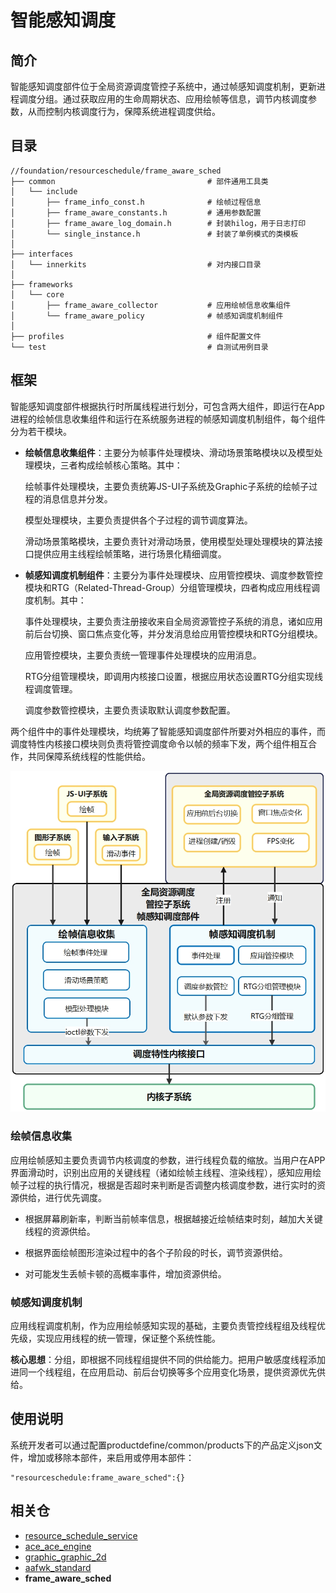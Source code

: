 # 智能感知调度



## 简介<a name="section_introduction"></a>

智能感知调度部件位于全局资源调度管控子系统中，通过帧感知调度机制，更新进程调度分组。通过获取应用的生命周期状态、应用绘帧等信息，调节内核调度参数，从而控制内核调度行为，保障系统进程调度供给。



## 目录<a name="section_catalogue"></a>

```
//foundation/resourceschedule/frame_aware_sched
├── common           						# 部件通用工具类
│   └── include
│       ├── frame_info_const.h				# 绘帧过程信息
│       ├── frame_aware_constants.h	        # 通用参数配置
│       ├── frame_aware_log_domain.h	    # 封装hilog，用于日志打印
│       └── single_instance.h				# 封装了单例模式的类模板
│
├── interfaces
│   └── innerkits    						# 对内接口目录
│
├── frameworks                              
│   └── core
│	    ├── frame_aware_collector           # 应用绘帧信息收集组件
│       └── frame_aware_policy              # 帧感知调度机制组件
│		
├── profiles       						    # 组件配置文件
└── test 									# 自测试用例目录
```


## 框架<a name="section_frameworks"></a>

智能感知调度部件根据执行时所属线程进行划分，可包含两大组件，即运行在App进程的绘帧信息收集组件和运行在系统服务进程的帧感知调度机制组件，每个组件分为若干模块。

- **绘帧信息收集组件**：主要分为帧事件处理模块、滑动场景策略模块以及模型处理模块，三者构成绘帧核心策略。其中：

  绘帧事件处理模块，主要负责统筹JS-UI子系统及Graphic子系统的绘帧子过程的消息信息并分发。

  模型处理模块，主要负责提供各个子过程的调节调度算法。

  滑动场景策略模块，主要负责针对滑动场景，使用模型处理处理模块的算法接口提供应用主线程绘帧策略，进行场景化精细调度。

- **帧感知调度机制组件**：主要分为事件处理模块、应用管控模块、调度参数管控模块和RTG（Related-Thread-Group）分组管理模块，四者构成应用线程调度机制。其中：
  
  事件处理模块，主要负责注册接收来自全局资源管控子系统的消息，诸如应用前后台切换、窗口焦点变化等，并分发消息给应用管控模块和RTG分组模块。
  
  应用管控模块，主要负责统一管理事件处理模块的应用消息。
  
  RTG分组管理模块，即调用内核接口设置，根据应用状态设置RTG分组实现线程调度管理。
  
  调度参数管控模块，主要负责读取默认调度参数配置。

两个组件中的事件处理模块，均统筹了智能感知调度部件所要对外相应的事件，而调度特性内核接口模块则负责将管控调度命令以帧的频率下发，两个组件相互合作，共同保障系统线程的性能供给。

![](figures/zh-cn_image_fwk.png)



### 绘帧信息收集<a name="section_strategy"></a>

应用绘帧感知主要负责调节内核调度的参数，进行线程负载的缩放。当用户在APP界面滑动时，识别出应用的关键线程（诸如绘帧主线程、渲染线程），感知应用绘帧子过程的执行情况，根据是否超时来判断是否调整内核调度参数，进行实时的资源供给，进行优先调度。

- 根据屏幕刷新率，判断当前帧率信息，根据越接近绘帧结束时刻，越加大关键线程的资源供给。


- 根据界面绘帧图形渲染过程中的各个子阶段的时长，调节资源供给。


- 对可能发生丢帧卡顿的高概率事件，增加资源供给。




### 帧感知调度机制<a name="section_mechanism"></a>

应用线程调度机制，作为应用绘帧感知实现的基础，主要负责管控线程组及线程优先级，实现应用线程的统一管理，保证整个系统性能。

**核心思想**：分组，即根据不同线程组提供不同的供给能力。把用户敏感度线程添加进同一个线程组，在应用启动、前后台切换等多个应用变化场景，提供资源优先供给。



## 使用说明<a name="section_instructions"></a>

系统开发者可以通过配置productdefine/common/products下的产品定义json文件，增加或移除本部件，来启用或停用本部件：

```
"resourceschedule:frame_aware_sched":{}
```



## 相关仓<a name="section_related_repositories"></a>

- [resource_schedule_service](https://gitee.com/openharmony/resourceschedule_resource_schedule_service)
- [ace_ace_engine]( https://gitee.com/openharmony/ace_ace_engine)
- [graphic_graphic_2d](https://gitee.com/openharmony/graphic_graphic_2d)
- [aafwk_standard](https://gitee.com/openharmony/aafwk_standard ) 
- **frame_aware_sched**








